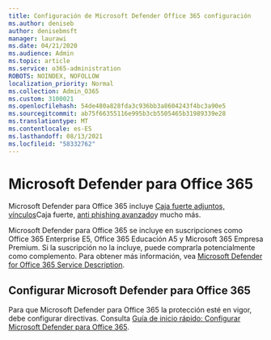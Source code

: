 ```yaml
---
title: Configuración de Microsoft Defender Office 365 configuración
ms.author: deniseb
author: denisebmsft
manager: laurawi
ms.date: 04/21/2020
ms.audience: Admin
ms.topic: article
ms.service: o365-administration
ROBOTS: NOINDEX, NOFOLLOW
localization_priority: Normal
ms.collection: Admin_O365
ms.custom: 3100021
ms.openlocfilehash: 54de480a828fda3c936bb3a8604243f4bc3a90e5
ms.sourcegitcommit: ab75f66355116e995b3cb5505465b31989339e28
ms.translationtype: MT
ms.contentlocale: es-ES
ms.lasthandoff: 08/13/2021
ms.locfileid: "58332762"
---
```

# <a name="microsoft-defender-for-office-365"></a>Microsoft Defender para Office 365

Microsoft Defender para Office 365 incluye [Caja fuerte adjuntos,](https://docs.microsoft.com/microsoft-365/security/office-365-security/atp-safe-attachments) [vínculos](https://docs.microsoft.com/microsoft-365/security/office-365-security/atp-safe-links)Caja fuerte, [anti phishing avanzado](https://docs.microsoft.com/microsoft-365/security/office-365-security/atp-anti-phishing)y mucho más. 

Microsoft Defender para Office 365 se incluye en suscripciones como Office 365 Enterprise E5, Office 365 Educación A5 y Microsoft 365 Empresa Premium. Si la suscripción no la incluye, puede comprarla potencialmente como complemento. Para obtener más información, vea [Microsoft Defender for Office 365 Service Description](https://docs.microsoft.com/office365/servicedescriptions/office-365-advanced-threat-protection-service-description).

## <a name="set-up-microsoft-defender-for-office-365"></a>Configurar Microsoft Defender para Office 365

Para que Microsoft Defender para Office 365 la protección esté en vigor, debe configurar directivas. Consulta [Guía de inicio rápido: Configurar Microsoft Defender para Office 365](https://docs.microsoft.com/microsoft-365/security/office-365-security/office-365-atp).

